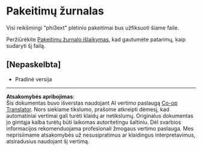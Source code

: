 <!--
CO_OP_TRANSLATOR_METADATA:
{
  "original_hash": "dbb0b6218ce5f9cf0ede8f4201f6ad58",
  "translation_date": "2025-09-12T15:01:20+00:00",
  "source_file": "code/07.Lab/01/Apple/phi3ext/CHANGELOG.md",
  "language_code": "lt"
}
-->
# Pakeitimų žurnalas

Visi reikšmingi "phi3ext" plėtinio pakeitimai bus užfiksuoti šiame faile.

Peržiūrėkite [Pakeitimų žurnalo išlaikymas](http://keepachangelog.com/), kad gautumėte patarimų, kaip sudaryti šį failą.

## [Nepaskelbta]

- Pradinė versija

---

**Atsakomybės apribojimas**:  
Šis dokumentas buvo išverstas naudojant AI vertimo paslaugą [Co-op Translator](https://github.com/Azure/co-op-translator). Nors siekiame tikslumo, prašome atkreipti dėmesį, kad automatiniai vertimai gali turėti klaidų ar netikslumų. Originalus dokumentas jo gimtąja kalba turėtų būti laikomas autoritetingu šaltiniu. Dėl svarbios informacijos rekomenduojama profesionali žmogaus vertimo paslauga. Mes neprisiimame atsakomybės už nesusipratimus ar klaidingus interpretavimus, atsiradusius naudojant šį vertimą.